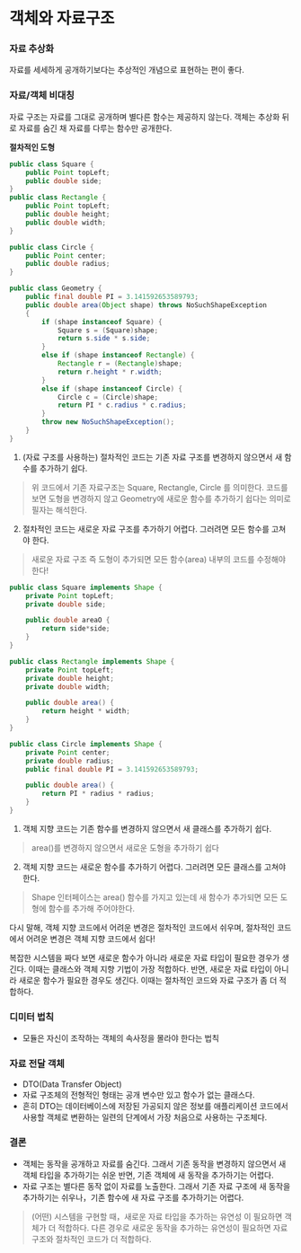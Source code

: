 # 객체와 자료구조

### 자료 추상화

자료를 세세하게 공개하기보다는 추상적인 개념으로 표현하는 편이 좋다.

### 자료/객체 비대칭

자료 구조는 자료를 그대로 공개하며 별다른 함수는 제공하지 않는다.
객체는 추상화 뒤로 자료를 숨긴 채 자료를 다루는 함수만 공개한다.

**절차적인 도형**

```java
public class Square {
    public Point topLeft;
    public double side;
}
public class Rectangle {
    public Point topLeft;
    public double height;
    public double width;
}

public class Circle {
    public Point center;
    public double radius;
}

public class Geometry {
    public final double PI = 3.141592653589793;
    public double area(Object shape) throws NoSuchShapeException
    {
        if (shape instanceof Square) {
            Square s = (Square)shape;
            return s.side * s.side;
        }
        else if (shape instanceof Rectangle) {
            Rectangle r = (Rectangle)shape;
            return r.height * r.width;
        }
        else if (shape instanceof Circle) {
            Circle c = (Circle)shape;
            return PI * c.radius * c.radius;
        }
        throw new NoSuchShapeException();
    }
}
```

1. (자료 구조를 사용하는) 절차적인 코드는 기존 자료 구조를 변경하지 않으면서 새 함수를 추가하기 쉽다.

> 위 코드에서 기존 자료구조는 Square, Rectangle, Circle 를 의미한다.
코드를 보면 도형을 변경하지 않고 Geometry에 새로운 함수를 추가하기 쉽다는 의미로 필자는 해석한다.

2. 절차적인 코드는 새로운 자료 구조를 추가하기 어렵다. 그러려면 모든 함수를 고쳐야 한다.

> 새로운 자료 구조 즉 도형이 추가되면 모든 함수(area) 내부의 코드를 수정해야 한다!

```java
public class Square implements Shape {
    private Point topLeft;
    private double side;

    public double areaO {
        return side*side;
    }
}

public class Rectangle implements Shape {
    private Point topLeft;
    private double height;
    private double width;

    public double area() {
        return height * width;
    }
}

public class Circle implements Shape {
    private Point center;
    private double radius;
    public final double PI = 3.141592653589793;

    public double area() {
        return PI * radius * radius;
    }
}
```

1. 객체 지향 코드는 기존 함수를 변경하지 않으면서 새 클래스를 추가하기 쉽다.

> area()를 변경하지 않으면서 새로운 도형을 추가하기 쉽다

2. 객체 지향 코드는 새로운 함수를 추가하기 어렵다. 그러려면 모든 클래스를 고쳐야 한다.

> Shape 인터페이스는 area() 함수를 가지고 있는데 새 함수가 추가되면 모든 도형에 함수를 추가해 주어야한다.


다시 말해, 객체 지향 코드에서 어려운 변경은 절차적인 코드에서 쉬우며, 절차적인 코드에서 어려운 변경은 객체 지향 코드에서 쉽다!

복잡한 시스템을 짜다 보면 새로운 함수가 아니라 새로운 자료 타입이 필요한 경우가 생긴다. 이때는 클래스와 객체 지향 기법이 가장 적합하다.
반면, 새로운 자료 타입이 아니라 새로운 함수가 필요한 경우도 생긴다. 이때는 절차적인 코드와 자료 구조가 좀 더 적합하다.


### 디미터 법칙

- 모듈은 자신이 조작하는 객체의 속사정을 몰라야 한다는 법칙

### 자료 전달 객체

- DTO(Data Transfer Object)
- 자료 구조체의 전형적인 형태는 공개 변수만 있고 함수가 없는 클래스다.
- 흔히 DTO는 데이터베이스에 저장된 가공되지 않은 정보를 애플리케이션 코드에서 사용할 객체로 변환하는 일련의 단계에서 가장 처음으로 사용하는 구조체다.

### 결론

- 객체는 동작을 공개하고 자료를 숨긴다. 그래서 기존 동작을 변경하지 않으면서 새 객체 타입을 추가하기는 쉬운 반면, 기존 객체에 새 동작을 추가하기는 어렵다.
- 자료 구조는 별다른 동작 없이 자료를 노출한다. 그래서 기존 자료 구조에 새 동작을 추가하기는 쉬우나，기존 함수에 새 자료 구조를 추가하기는 어렵다.

> (어떤) 시스템을 구현할 때，새로운 자료 타입을 추가하는 유연성 이 필요하면 객체가 더 적합하다.
다른 경우로 새로운 동작을 추가하는 유연성이 필요하면 자료 구조와 절차적인 코드가 더 적합하다.


